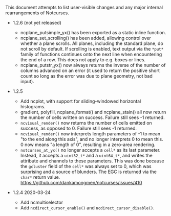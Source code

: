This document attempts to list user-visible changes and any major internal
rearrangements of Notcurses.

* 1.2.6 (not yet released)
  * ncplane_putsimple_yx() has been exported as a static inline function.
  * ncplane_set_scrolling() has been added, allowing control over whether a
    plane scrolls. All planes, including the standard plane, do not scroll by
    default. If scrolling is enabled, text output via the `*put*` family of
    functions continues onto the next line when encountering the end of a row.
    This does not apply to e.g. boxes or lines.
  * ncplane_putstr_yx() now always returns the inverse of the number of columns
    advanced on an error (it used to return the positive short count so long as
    the error was due to plane geometry, not bad input).

* 1.2.5
  * Add ncplot, with support for sliding-windowed horizontal histograms.
  * gradient, polyfill, ncplane_format() and ncplane_stain() all now return the
   number of cells written on success. Failure still sees -1 returned.
  * `ncvisual_render()` now returns the number of cells emitted on success, as
    opposed to 0. Failure still sees -1 returned.
  * `ncvisual_render()` now interprets length parameters of -1 to mean "to the
   end along this axis", and no longer interprets 0 to mean this. 0 now means
   "a length of 0", resulting in a zero-area rendering.
  * `notcurses_at_yx()` no longer accepts a `cell*` as its last parameter.
   Instead, it accepts a `uint32_t*` and a `uint64_t*`, and writes the
   attribute and channels to these parameters. This was done because the
   `gcluster` field of the `cell*` was always set to 0, which was surprising
   and a source of blunders. The EGC is returned via the `char*` return
   value. https://github.com/dankamongmen/notcurses/issues/410

* 1.2.4 2020-03-24
  * Add ncmultiselector
  * Add `ncdirect_cursor_enable()` and `ncdirect_cursor_disable()`.

